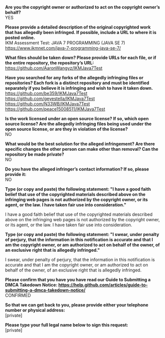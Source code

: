 **Are you the copyright owner or authorized to act on the copyright owner’s behalf?**   
YES

**Please provide a detailed description of the original copyrighted work that has allegedly been infringed. If possible, include a URL to where it is posted online.**   
IKM Assessment Test: JAVA 7 PROGRAMMING (JAVA SE 7)   
https://www.ikmnet.com/java-7-programming-java-se-7/

**What files should be taken down? Please provide URLs for each file, or if the entire repository, the repository’s URL:**   
https://github.com/AaronWangyz/IKMJava7Test

**Have you searched for any forks of the allegedly infringing files or repositories? Each fork is a distinct repository and must be identified separately if you believe it is infringing and wish to have it taken down.** 
https://github.com/be359/IKMJava7Test   
https://github.com/geyestella/IKMJava7Test   
https://github.com/N33WB/IKMJava7Test   
https://github.com/peace15008511/IKMJava7Test

**Is the work licensed under an open source license? If so, which open source license? Are the allegedly infringing files being used under the open source license, or are they in violation of the license?**   
NO

**What would be the best solution for the alleged infringement? Are there specific changes the other person can make other than removal? Can the repository be made private?**   
NO

**Do you have the alleged infringer’s contact information? If so, please provide it:**   
NO

**Type (or copy and paste) the following statement: "I have a good faith belief that use of the copyrighted materials described above on the infringing web pages is not authorized by the copyright owner, or its agent, or the law. I have taken fair use into consideration."**

I have a good faith belief that use of the copyrighted materials described above on the infringing web pages is not authorized by the copyright owner, or its agent, or the law. I have taken fair use into consideration.

**Type (or copy and paste) the following statement: "I swear, under penalty of perjury, that the information in this notification is accurate and that I am the copyright owner, or am authorized to act on behalf of the owner, of an exclusive right that is allegedly infringed."**

I swear, under penalty of perjury, that the information in this notification is accurate and that I am the copyright owner, or am authorized to act on behalf of the owner, of an exclusive right that is allegedly infringed.

**Please confirm that you have you have read our Guide to Submitting a DMCA Takedown Notice: https://help.github.com/articles/guide-to-submitting-a-dmca-takedown-notice/**   
CONFIRMED

**So that we can get back to you, please provide either your telephone number or physical address:**   
[private]

**Please type your full legal name below to sign this request:**   
[private]
